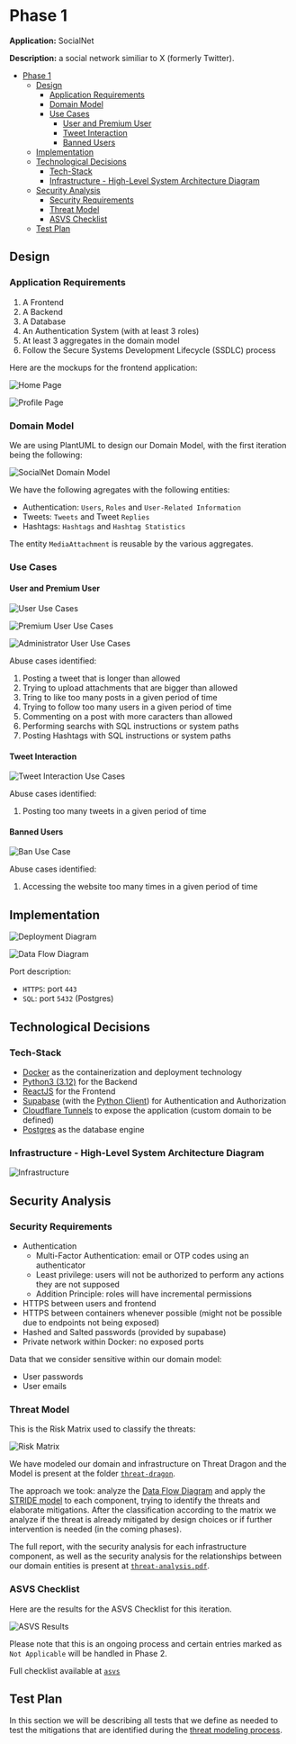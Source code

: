 # Phase 1

**Application:** SocialNet

**Description:** a social network similiar to X (formerly Twitter).

- [Phase 1](#phase-1)
  - [Design](#design)
    - [Application Requirements](#application-requirements)
    - [Domain Model](#domain-model)
    - [Use Cases](#use-cases)
      - [User and Premium User](#user-and-premium-user)
      - [Tweet Interaction](#tweet-interaction)
      - [Banned Users](#banned-users)
  - [Implementation](#implementation)
  - [Technological Decisions](#technological-decisions)
    - [Tech-Stack](#tech-stack)
    - [Infrastructure - High-Level System Architecture Diagram](#infrastructure---high-level-system-architecture-diagram)
  - [Security Analysis](#security-analysis)
    - [Security Requirements](#security-requirements)
    - [Threat Model](#threat-model)
    - [ASVS Checklist](#asvs-checklist)
  - [Test Plan](#test-plan)


## Design

### Application Requirements

1. A Frontend
2. A Backend
3. A Database
4. An Authentication System (with at least 3 roles)
5. At least 3 aggregates in the domain model
6. Follow the Secure Systems Development Lifecycle (SSDLC) process

Here are the mockups for the frontend application:

![Home Page](img/home_page.png)

![Profile Page](img/profile_page.png)

### Domain Model

We are using PlantUML to design our Domain Model, with the first iteration being the following:

![SocialNet Domain Model](img/domain_model.svg)

We have the following agregates with the following entities:

- Authentication: `Users`, `Roles` and `User-Related Information`
- Tweets: `Tweets` and Tweet `Replies`
- Hashtags: `Hashtags` and `Hashtag Statistics`

The entity `MediaAttachment` is reusable by the various aggregates.

### Use Cases

#### User and Premium User

![User Use Cases](img/uc/basic_user_uc.svg)

![Premium User Use Cases](img/uc/premium_user_uc.svg)

![Administrator User Use Cases](img/uc/admin_user_uc.svg)

Abuse cases identified:
 
1. Posting a tweet that is longer than allowed
2. Trying to upload attachments that are bigger than allowed
3. Tring to like too many posts in a given period of time
4. Trying to follow too many users in a given period of time
5. Commenting on a post with more caracters than allowed
6. Performing searchs with SQL instructions or system paths
7. Posting Hashtags with SQL instructions or system paths

#### Tweet Interaction

![Tweet Interaction Use Cases](img/uc/tweet_interaction.svg)

Abuse cases identified:

1. Posting too many tweets in a given period of time

#### Banned Users

![Ban Use Case](img/uc/ban_status.svg)

Abuse cases identified:

1. Accessing the website too many times in a given period of time

## Implementation

![Deployment Diagram](img/deployment.svg)

![Data Flow Diagram](img/dfd.svg)

Port description:

- `HTTPS`: port `443`
- `SQL`: port `5432` (Postgres)

## Technological Decisions

### Tech-Stack

- [Docker](https://docker.com) as the containerization and deployment technology
- [Python3 (3.12)](https://www.python.org/downloads/release/python-3120/) for the Backend
- [ReactJS](https://react.dev/) for the Frontend
- [Supabase](https://supabase.com/docs) (with the [Python Client](https://supabase.com/docs/reference/python/start)) for Authentication and Authorization
- [Cloudflare Tunnels](https://developers.cloudflare.com/cloudflare-one/connections/connect-networks/) to expose the application (custom domain to be defined)
- [Postgres](https://www.postgresql.org/) as the database engine

### Infrastructure - High-Level System Architecture Diagram

![Infrastructure](img/infrastructure.svg)

## Security Analysis

### Security Requirements

- Authentication
  - Multi-Factor Authentication: email or OTP codes using an authenticator
  - Least privilege: users will not be authorized to perform any actions they are not supposed
  - Addition Principle: roles will have incremental permissions
- HTTPS between users and frontend
- HTTPS between containers whenever possible (might not be possible due to endpoints not being exposed)
- Hashed and Salted passwords (provided by supabase)
- Private network within Docker: no exposed ports

Data that we consider sensitive within our domain model:

- User passwords
- User emails

### Threat Model

This is the Risk Matrix used to classify the threats:

![Risk Matrix](img/risk_matrix.png)

We have modeled our domain and infrastructure on Threat Dragon and the Model is present at the folder [`threat-dragon`](threat-dragon).

The approach we took: analyze the [Data Flow Diagram](#implementation) and apply the [STRIDE model](https://learn.microsoft.com/en-us/azure/security/develop/threat-modeling-tool-threats#stride-model) to each component, trying to identify the threats and elaborate mitigations. After the classification according to the matrix we analyze if the threat is already mitigated by design choices or if further intervention is needed (in the coming phases).

The full report, with the security analysis for each infrastructure component, as well as the security analysis for the relationships between our domain entities is present at [`threat-analysis.pdf`](threat-dragon/threat-analysis.pdf).

### ASVS Checklist

Here are the results for the ASVS Checklist for this iteration.

![ASVS Results](asvs/results)

Please note that this is an ongoing process and certain entries marked as `Not Applicable` will be handled in Phase 2.

Full checklist available at [`asvs`](asvs)

## Test Plan

In this section we will be describing all tests that we define as needed to test the mitigations that are identified during the [threat modeling process](#threat-model).
